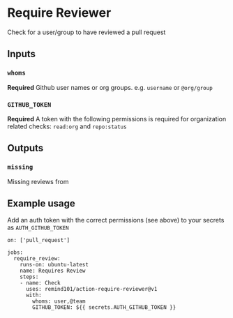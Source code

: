 # Require Reviewer

Check for a user/group to have reviewed a pull request

## Inputs

### `whoms`

**Required** Github user names or org groups. e.g. `username` or `@org/group`

### `GITHUB_TOKEN`

**Required** A token with the following permissions is required for organization related checks: `read:org` and `repo:status`

## Outputs

### `missing`

Missing reviews from

## Example usage

Add an auth token with the correct permissions (see above) to your secrets as `AUTH_GITHUB_TOKEN` 

```
on: ['pull_request']

jobs:
  require_review:
    runs-on: ubuntu-latest
    name: Requires Review
    steps:
    - name: Check
      uses: remind101/action-require-reviewer@v1
      with:
        whoms: user,@team
        GITHUB_TOKEN: ${{ secrets.AUTH_GITHUB_TOKEN }}
```
